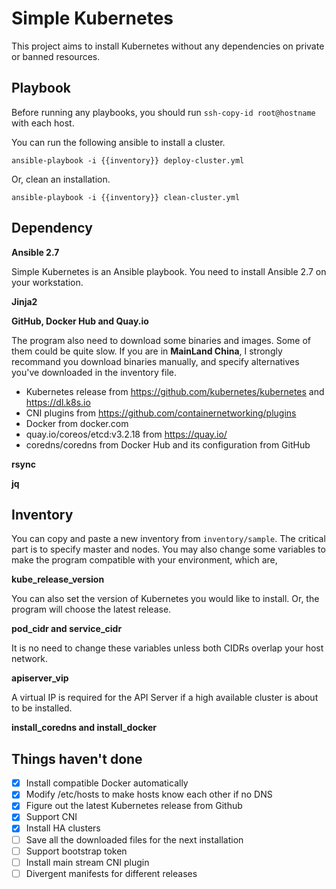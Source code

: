# Simple Kubernetes

This project aims to install Kubernetes without any dependencies on private or banned resources.

## Playbook
Before running any playbooks, you should run `ssh-copy-id root@hostname` with each host. 

You can run the following ansible to install a cluster.

`ansible-playbook -i {{inventory}} deploy-cluster.yml`

Or, clean an installation.

`ansible-playbook -i {{inventory}} clean-cluster.yml`

## Dependency
**Ansible 2.7**

Simple Kubernetes is an Ansible playbook. You need to install Ansible 2.7 on your workstation.

**Jinja2**

**GitHub, Docker Hub and Quay.io**

The program also need to download some binaries and images. Some of them could be quite slow. If you are in **MainLand China**, I strongly recommand you download binaries manually, and specify alternatives you've downloaded in the inventory file. 

* Kubernetes release from https://github.com/kubernetes/kubernetes and https://dl.k8s.io
* CNI plugins from https://github.com/containernetworking/plugins
* Docker from docker.com
* quay.io/coreos/etcd:v3.2.18 from https://quay.io/
* coredns/coredns from Docker Hub and its configuration from GitHub

**rsync**

**jq**

## Inventory
You can copy and paste a new inventory from `inventory/sample`. The critical part is to specify master and nodes. You may also change some variables to make the program compatible with your environment, which are,

**kube_release_version**

You can also set the version of Kubernetes you would like to install. Or, the program will choose the latest release.

**pod_cidr and service_cidr**

It is no need to change these variables unless both CIDRs overlap your host network.

**apiserver_vip**

A virtual IP is required for the API Server if a high available cluster is about to be installed.

**install_coredns and install_docker**

## Things haven't done
- [x] Install compatible Docker automatically
- [x] Modify /etc/hosts to make hosts know each other if no DNS
- [x] Figure out the latest Kubernetes release from Github
- [x] Support CNI
- [x] Install HA clusters
- [ ] Save all the downloaded files for the next installation
- [ ] Support bootstrap token
- [ ] Install main stream CNI plugin
- [ ] Divergent manifests for different releases